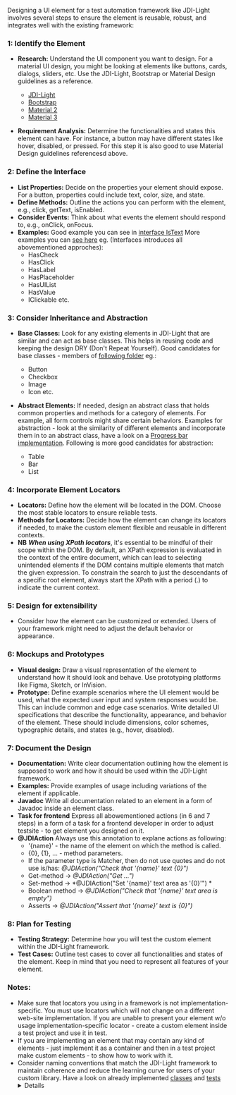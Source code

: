 Designing a UI element for a test automation framework like JDI-Light involves several steps to ensure the element is reusable, robust, and integrates well with the existing framework:

### 1: Identify the Element
- **Research:** Understand the UI component you want to design. For a material UI design, you might be looking at elements like buttons, cards, dialogs, sliders, etc. Use the JDI-Light, Bootstrap or Material Design guidelines as a reference.
    - [JDI-Light](https://jdi-docs.github.io/jdi-light/?java#theory)
    - [Bootstrap](https://getbootstrap.com/docs/5.3/components/) 
    - [Material 2](https://m2.material.io/components?platform=web)
    - [Material 3](https://m3.material.io/components?platform=web)

- **Requirement Analysis:** Determine the functionalities and states this element can have. For instance, a button may have different states like hover, disabled, or pressed. For this step it is also good to use Material Design guidelines referencesd above.

### 2: Define the Interface
- **List Properties:** Decide on the properties your element should expose. For a button, properties could include text, color, size, and state.
- **Define Methods:** Outline the actions you can perform with the element, e.g., click, getText, isEnabled.
- **Consider Events:** Think about what events the element should respond to, e.g., onClick, onFocus.
- **Examples:** Good example you can see in [interface IsText](https://github.com/jdi-testing/jdi-light/blob/master/jdi-light-selenium3/src/main/java/com/epam/jdi/light/elements/interfaces/common/IsText.java) More examples you can [see here](https://github.com/jdi-testing/jdi-light/tree/master/jdi-light-selenium3/src/main/java/com/epam/jdi/light/elements/interfaces/base) eg. (Interfaces introduces all abovementioned approches):
    - HasCheck
    - HasClick
    - HasLabel
    - HasPlaceholder
    - HasUIList
    - HasValue
    - IClickable etc.


### 3: Consider Inheritance and Abstraction
- **Base Classes:** Look for any existing elements in JDI-Light that are similar and can act as base classes. This helps in reusing code and keeping the design DRY (Don't Repeat Yourself).
Good candidates for base classes - members of [following folder](https://github.com/jdi-testing/jdi-light/tree/master/jdi-light-html/src/main/java/com/epam/jdi/light/ui/html/elements/common) eg.:
    - Button
    - Checkbox
    - Image
    - Icon etc.
    
- **Abstract Elements:** If needed, design an abstract class that holds common properties and methods for a category of elements. For example, all form controls might share certain behaviors.
Examples for abstraction - look at the similarity of different elements and incorporate them in to an abstract class, have a look on a [Progress bar implementation](https://github.com/jdi-testing/jdi-light/blob/master/jdi-light-material-ui/src/main/java/com/epam/jdi/light/material/elements/feedback/progress/Progress.java). Following is more good candidates for abstraction: 
    - Table 
    - Bar
    - List


### 4: Incorporate Element Locators
- **Locators:** Define how the element will be located in the DOM. Choose the most stable locators to ensure reliable tests.
- **Methods for Locators:** Decide how the element can change its locators if needed, to make the custom element flexible and reusable in different contexts.
- **NB** ***When using XPath locators***, it's essential to be mindful of their scope within the DOM. By default, an XPath expression is evaluated in the context of the entire document, which can lead to selecting unintended elements if the DOM contains multiple elements that match the given expression. To constrain the search to just the descendants of a specific root element, always start the XPath with a period (.) to indicate the current context. 

### 5: Design for extensibility
- Consider how the element can be customized or extended. Users of your framework might need to adjust the default behavior or appearance.

### 6: Mockups and Prototypes
- **Visual design:** Draw a visual representation of the element to understand how it should look and behave. Use prototyping platforms like Figma, Sketch, or InVision.
- **Prototype:** Define example scenarios where the UI element would be used, what the expected user input and system responses would be. This can include common and edge case scenarios. Write detailed UI specifications that describe the functionality, appearance, and behavior of the element. These should include dimensions, color schemes, typographic details, and states (e.g., hover, disabled).

### 7: Document the Design
- **Documentation:** Write clear documentation outlining how the element is supposed to work and how it should be used within the JDI-Light framework.
- **Examples:** Provide examples of usage including variations of the element if applicable.
- **Javadoc** Write all documentation related to an element in a form of Javadoc inside an element class.
- **Task for frontend** Express all abowementioned actions (in 6 and 7 steps) in a form of a task for a frontend developer in order to adjust testsite - to get element you designed on it.
- **@JDIAction** Always use this annotation to explane actions as following:
    - '{name}' - the name of the element on which the method is called. 
    - {0}, {1}, ... - method parameters. 
    - If the parameter type is Matcher, then do not use quotes and do not use is/has: *@JDIAction("Check that '{name}' text {0}")*
    - Get-method -> *@JDIAction("Get ...")* 
    - Set-method -> *@JDIAction("Set '{name}' text area as '{0}'") *
    - Boolean method -> *@JDIAction("Check that '{name}' text area is empty")*
    - Asserts -> *@JDIAction("Assert that '{name}' text is {0}")*


### 8: Plan for Testing
- **Testing Strategy:** Determine how you will test the custom element within the JDI-Light framework.
- **Test Cases:** Outline test cases to cover all functionalities and states of the element. Keep in mind that you need to represent all features of your element.


### Notes:
- Make sure that locators you using in a framework is not implementation-specific. You must use locators which will not change on a different web-site implementation. If you are unable to present your element w/o usage implementation-specific locator - create a custom element inside a test project and use it in test.
- If you are implementing an element that may contain any kind of elements - just implement it as a container and then in a test project make custom elements - to show how to work with it.
- Consider naming conventions that match the JDI-Light framework to maintain coherence and reduce the learning curve for users of your custom library. Have a look on already implemented [classes](https://github.com/jdi-testing/jdi-light/blob/add_documentation_element_design/jdi-light-material-ui/src/main/java/com/epam/jdi/light/material/elements/displaydata/Badge.java) and [tests](https://github.com/jdi-testing/jdi-light/blob/add_documentation_element_design/jdi-light-material-ui-tests/src/test/java/io/github/epam/material/tests/displaydata/BadgeTests.java)<details>
    - **Do note use UIElement when you can use typed one** (like UIElement button)
    - **Use meaningful and descriptive names**: The method name should clearly state what the method does. For example, a method that checks if a container is fixed could be named `isFixed()`.
    - **Start boolean methods with is, has, can, or similar**: If a method returns a boolean, it's often a good idea to start the name with `is`, `has`, `can`, or similar to make it clear that the method returns a boolean. For example, `isFixed()`, `hasTitle()`.
    - **Use verbs for methods that perform actions**: If a method performs an action, it's often a good idea to start the name with a verb. For example, `scrollDown()`.
    - **Keep it short**: While descriptive names are good, overly long names can make the code harder to read. Try to keep the method names concise.
</details>
